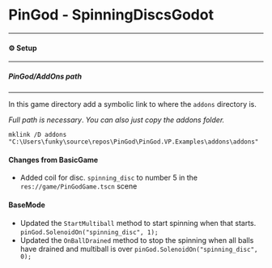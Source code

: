# PinGod - SpinningDiscsGodot
---

#### ⚙️ Setup
---

##### PinGod/AddOns path
---

In this game directory add a symbolic link to where the `addons` directory is. 

*Full path is necessary*. *You can also just copy the addons folder.*

```
mklink /D addons "C:\Users\funky\source\repos\PinGod\PinGod.VP.Examples\addons\addons"
```

#### Changes from BasicGame

- Added coil for disc. `spinning_disc` to number 5 in the `res://game/PinGodGame.tscn` scene

#### BaseMode

- Updated the `StartMultiball` method to start spinning when that starts. `pinGod.SolenoidOn("spinning_disc", 1);`
- Updated the `OnBallDrained` method to stop the spinning when all balls have drained and multiball is over `pinGod.SolenoidOn("spinning_disc", 0);`